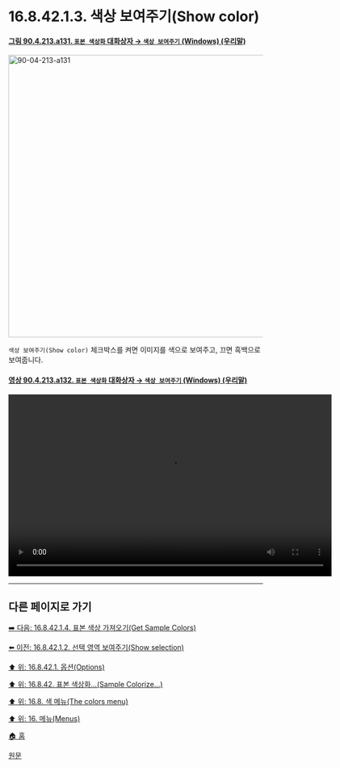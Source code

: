 # 16.8.42.1.3. 색상 보여주기(Show color)

<a id="90-04-213-a131"></a>

#### [그림 90.4.213.a131. `표본 색상화` 대화상자 → `색상 보여주기` (Windows) (우리말)](./90-04-0213-sample_colorize.md#90-04-213-a131)
<img width="815" height="559" alt="90-04-213-a131" src="https://github.com/user-attachments/assets/e1f77511-dd18-4513-b247-ee38c48df8cc" />

`색상 보여주기(Show color)` 체크박스를 켜면 이미지를 색으로 보여주고, 끄면 흑백으로 보여줍니다.

<a id="90-04-213-a132"></a>

#### [영상 90.4.213.a132. `표본 색상화` 대화상자 → `색상 보여주기` (Windows) (우리말)](./90-04-0213-sample_colorize.md#90-04-213-a132)
<video controls="controls" width="640" height="360" src="https://github.com/user-attachments/assets/59bedf0e-8d4a-453a-b553-cb03f268f8bc"></video>

***

## 다른 페이지로 가기

[➡️ 다음: 16.8.42.1.4. 표본 색상 가져오기(Get Sample Colors)](./16-08-42-01-04-get_sample_colors.md)

[⬅️ 이전: 16.8.42.1.2. 선택 영역 보여주기(Show selection)](./16-08-42-01-02-show_selection.md)

[⬆️ 위: 16.8.42.1. 옵션(Options)](./16-08-42-01-00-options.md)

[⬆️ 위: 16.8.42. 표본 색상화…(Sample Colorize…)](./16-08-42-00-sample-colorize.md)

[⬆️ 위: 16.8. 색 메뉴(The colors menu)](./16-08-00-the-colors-menu.md)

[⬆️ 위: 16. 메뉴(Menus)](./16-00-menus.md)

[🏠 홈](./00-home.md)

[원문](https://docs.gimp.org/2.10/ko/plug-in-sample-colorize.html#idm33395)